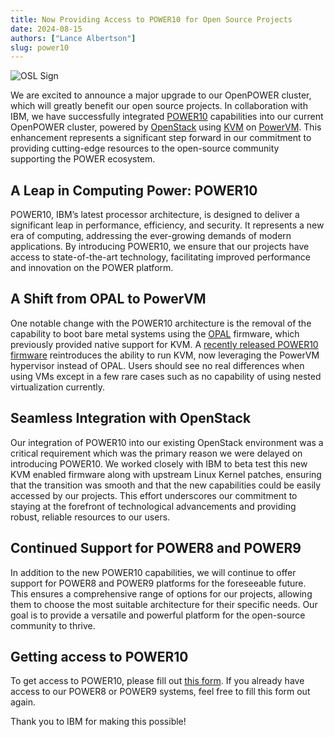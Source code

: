 ```yaml
---
title: Now Providing Access to POWER10 for Open Source Projects
date: 2024-08-15
authors: ["Lance Albertson"]
slug: power10
---
```


![OSL Sign](/images/OSLSignPicture.jpg)

We are excited to announce a major upgrade to our OpenPOWER cluster, which will greatly benefit our open source
projects. In collaboration with IBM, we have successfully integrated [POWER10](https://en.wikipedia.org/wiki/Power10) 
capabilities into our current OpenPOWER cluster, powered by [OpenStack](https://www.openstack.org/) using 
[KVM](https://linux-kvm.org/page/Main_Page) on [PowerVM](https://en.wikipedia.org/wiki/PowerVM). This enhancement represents 
a significant step forward in our commitment to providing cutting-edge resources to the open-source community supporting 
the POWER ecosystem.

A Leap in Computing Power: POWER10
----------------------------------

POWER10, IBM’s latest processor architecture, is designed to deliver a significant leap in performance, efficiency, and
security. It represents a new era of computing, addressing the ever-growing demands of modern applications. By
introducing POWER10, we ensure that our projects have access to state-of-the-art technology, facilitating improved
performance and innovation on the POWER platform.

A Shift from OPAL to PowerVM
----------------------------

One notable change with the POWER10 architecture is the removal of the capability to boot bare metal systems using the
[OPAL](https://wiki.osdev.org/OPAL) firmware, which previously provided native support for KVM. A 
[recently released POWER10 firmware](https://www.ibm.com/support/pages/node/7160349)
reintroduces the ability to run KVM, now leveraging the PowerVM hypervisor instead of OPAL. Users should see no real
differences when using VMs except in a few rare cases such as no capability of using nested virtualization currently.

Seamless Integration with OpenStack
-----------------------------------

Our integration of POWER10 into our existing OpenStack environment was a critical requirement which was the primary
reason we were delayed on introducing POWER10. We worked closely with IBM to beta test this new KVM enabled firmware
along with upstream Linux Kernel patches, ensuring that the transition was smooth and that the new capabilities could
be easily accessed by our projects. This effort underscores our commitment to staying at the forefront of technological
advancements and providing robust, reliable resources to our users.

Continued Support for POWER8 and POWER9
---------------------------------------

In addition to the new POWER10 capabilities, we will continue to offer support for POWER8 and POWER9 platforms for the
foreseeable future. This ensures a comprehensive range of options for our projects, allowing them to choose the most
suitable architecture for their specific needs. Our goal is to provide a versatile and powerful platform for the
open-source community to thrive.

Getting access to POWER10
-------------------------

To get access to POWER10, please fill out [this form](/services/powerdev/request_hosting). If you already have access to our POWER8 or POWER9 systems,
feel free to fill this form out again.

Thank you to IBM for making this possible!